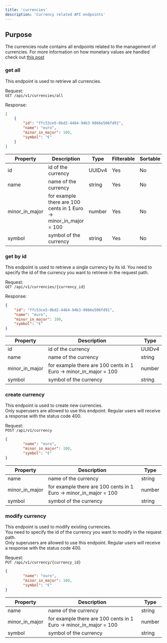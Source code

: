 ```yaml
---
title: 'currencies'
description: 'Currency related API endpoints'
---
```


## Purpose

The currencies route contains all endpoints related to the management of currencies.
For more information on how monetary values are handled check out [this post](../currency)


### get all

This endpoint is used to retrieve all currencies. 

Request:  
`GET /api/v1/currencies/all`

Response:
```json
[
	{
		"id": "ffc53ce5-0bd2-4464-94b3-9866e506fd91",
		"name": "euro",
		"minor_in_major": 100,
		"symbol": "€"
	}
]
```

| Property 			 | Description 																											 | Type 			| Filterable 	| Sortable 		|
| -------------- | ----------------------------------------------------------------- | ---------- | ----------- | ----------- |
| id 						 | id of the currency 																							 | UUIDv4			| Yes					| No					|
| name 					 | name of the currency 																						 | string			| Yes					| No					|
| minor_in_major | for example there are 100 cents in 1 Euro -> minor_in_major = 100 | number			| Yes					| No					|
| symbol 				 | symbol of the currency 																					 | string			| Yes					| No					|


### get by id

This endpoint is used to retrieve a single currency by its id. 
You need to specify the id of the currency you want to retrieve in the request path.

Request:  
`GET /api/v1/currencies/{currency_id}`

Response:
```json
{
	"id": "ffc53ce5-0bd2-4464-94b3-9866e506fd91",
	"name": "euro",
	"minor_in_major": 100,
	"symbol": "€"
}
```

| Property 			 | Description 																											 | Type 			|
| -------------- | ----------------------------------------------------------------- | ---------- |
| id 						 | id of the currency 																							 | UUIDv4			|
| name 					 | name of the currency 																						 | string			|
| minor_in_major | for example there are 100 cents in 1 Euro -> minor_in_major = 100 | number			|
| symbol 				 | symbol of the currency 																					 | string			|


### create currency

This endpoint is used to create new currencies.  
Only superusers are allowed to use this endpoint. Regular users will receive a response with the status code 400.

Request:  
`POST /api/v1/currency`
```json
{
		"name": "euro",
		"minor_in_major": 100,
		"symbol": "€"
}
```

| Property 			 | Description 																											 | Type 			|
| -------------- | ----------------------------------------------------------------- | ---------- |
| name 					 | name of the currency 																						 | string			|
| minor_in_major | for example there are 100 cents in 1 Euro -> minor_in_major = 100 | number			|
| symbol 				 | symbol of the currency 																					 | string			|


### modify currency

This endpoint is used to modify existing currencies.  
You need to specify the id of the currency you want to modify in the request path.  
Only superusers are allowed to use this endpoint. Regular users will receive a response with the status code 400.  

Request:  
`PUT /api/v1/currency/{currency_id}`
```json
{
		"name": "euro",
		"minor_in_major": 100,
		"symbol": "€"
}
```

| Property 			 | Description 																											 | Type 			|
| -------------- | ----------------------------------------------------------------- | ---------- |
| name 					 | name of the currency 																						 | string			|
| minor_in_major | for example there are 100 cents in 1 Euro -> minor_in_major = 100 | number			|
| symbol 				 | symbol of the currency 																					 | string			|


